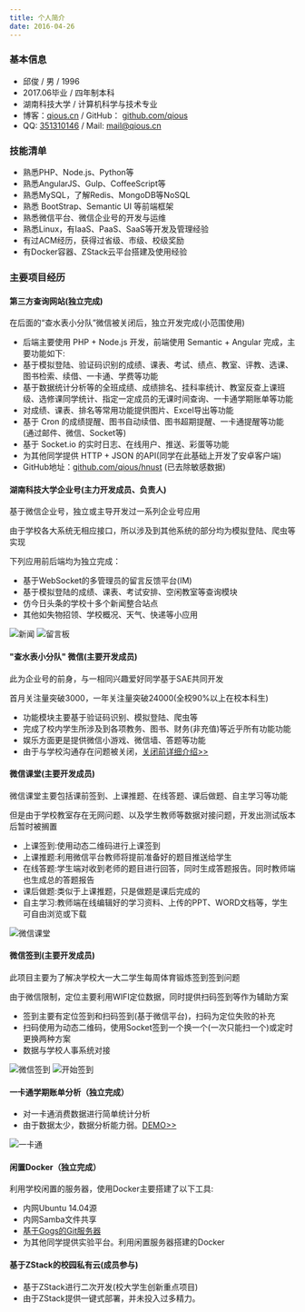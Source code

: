 ```yaml
---
title: 个人简介
date: 2016-04-26
---
```


### **基本信息**

* 邱俊 / 男 / 1996
* 2017.06毕业 / 四年制本科
* 湖南科技大学 / 计算机科学与技术专业
* 博客：[qious.cn](https://qious.cn/) / GitHub： [github.com/qious](https://github.com/qious)
* QQ: [351310146](http://wpa.qq.com/msgrd?v=3&uin=351310146&site=qq&menu=yes) / Mail: [mail@qious.cn](mailto:mail@qious.cn)

### **技能清单**

* 熟悉PHP、Node.js、Python等
* 熟悉AngularJS、Gulp、CoffeeScript等
* 熟悉MySQL，了解Redis、MongoDB等NoSQL
* 熟悉 BootStrap、Semantic UI 等前端框架
* 熟悉微信平台、微信企业号的开发与运维
* 熟悉Linux，有IaaS、PaaS、SaaS等开发及管理经验
* 有过ACM经历，获得过省级、市级、校级奖励
* 有Docker容器、ZStack云平台搭建及使用经验

### **主要项目经历**

#### **第三方查询网站**(独立完成)

在后面的“查水表小分队”微信被关闭后，独立开发完成(小范围使用)
* 后端主要使用 PHP + Node.js 开发，前端使用 Semantic + Angular 完成，主要功能如下:
* 基于模拟登陆、验证码识别的成绩、课表、考试、绩点、教室、评教、选课、图书检索、续借、一卡通、学费等功能
* 基于数据统计分析等的全班成绩、成绩排名、挂科率统计、教室反查上课班级、选修课同学统计、指定一定成员的无课时间查询、一卡通学期账单等功能
* 对成绩、课表、排名等常用功能提供图片、Excel导出等功能
* 基于 Cron 的成绩提醒、图书自动续借、图书超期提醒、一卡通提醒等功能 (通过邮件、微信、Socket等)
* 基于 Socket.io 的实时日志、在线用户、推送、彩蛋等功能
* 为其他同学提供 HTTP + JSON 的API(同学在此基础上开发了安卓客户端)
* GitHub地址：[github.com/qious/hnust](https://github.com/qious/hnust) (已去除敏感数据)

#### **湖南科技大学企业号**(主力开发成员、负责人)

基于微信企业号，独立或主导开发过一系列企业号应用

由于学校各大系统无相应接口，所以涉及到其他系统的部分均为模拟登陆、爬虫等实现

下列应用前后端均为独立完成：
* 基于WebSocket的多管理员的留言反馈平台(IM)
* 基于模拟登陆的成绩、课表、考试安排、空闲教室等查询模块
* 仿今日头条的学校十多个新闻整合站点
* 其他如失物招领、学校概况、天气、快递等小应用

![新闻](/uploads/about/news.png) ![留言板](/uploads/about/board.png)

#### **"查水表小分队" 微信**(主要开发成员)

此为企业号的前身，与一相同兴趣爱好同学基于SAE共同开发

首月关注量突破3000，一年关注量突破24000(全校90%以上在校本科生)
* 功能模块主要基于验证码识别、模拟登陆、爬虫等
* 完成了校内学生所涉及到各项教务、图书、财务(非充值)等近乎所有功能功能
* 娱乐方面更是提供微信小游戏、微信墙、答题等功能
* 由于与学校沟通存在问题被关闭，[关闭前详细介绍>>](https://github.com/qious/csbxfd)

#### **微信课堂**(主要开发成员)

微信课堂主要包括课前签到、上课推题、在线答题、课后做题、自主学习等功能

但是由于学校教室存在无网问题、以及学生教师等数据对接问题，开发出测试版本后暂时被搁置
* 上课签到:使用动态二维码进行上课签到
* 上课推题:利用微信平台教师将提前准备好的题目推送给学生
* 在线答题:学生端对收到老师的题目进行回答，同时生成答题报告。同时教师端也生成总的答题报告
* 课后做题:类似于上课推题，只是做题是课后完成的
* 自主学习:教师端在线编辑好的学习资料、上传的PPT、WORD文档等，学生可自由浏览或下载

![微信课堂](/uploads/about/class.png)

#### **微信签到**(主要开发成员)

此项目主要为了解决学校大一大二学生每周体育锻炼签到签到问题

由于微信限制，定位主要利用WIFI定位数据，同时提供扫码签到等作为辅助方案
* 签到主要有定位签到和扫码签到(基于微信平台)，扫码为定位失败的补充
* 扫码使用为动态二维码，使用Socket签到一个换一个(一次只能扫一个)或定时更换两种方案
* 数据与学校人事系统对接

![微信签到](/uploads/about/sign.png) ![开始签到](/uploads/about/signin.png)

#### **一卡通学期账单分析**（独立完成）

* 对一卡通消费数据进行简单统计分析
* 由于数据太少，数据分析能力弱。[DEMO>>](http://bill.ticknet.cn)

![一卡通](/uploads/about/bill.png)

#### **闲置Docker**（独立完成）

利用学校闲置的服务器，使用Docker主要搭建了以下工具:
* 内网Ubuntu 14.04源
* 内网Samba文件共享
* [基于Gogs的Git服务器](http://git.ticknet.cn/)
* 为其他同学提供实验平台。利用闲置服务器搭建的Docker

#### **基于ZStack的校园私有云**(成员参与)

* 基于ZStack进行二次开发(校大学生创新重点项目)
* 由于ZStack提供一键式部署，并未投入过多精力。